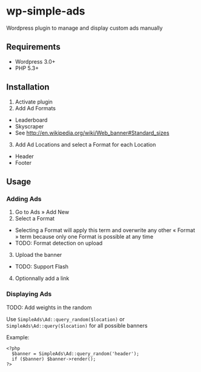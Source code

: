 # wp-simple-ads

Wordpress plugin to manage and display custom ads manually

## Requirements

 * Wordpress 3.0+
 * PHP 5.3+

## Installation

 1. Activate plugin
 2. Add Ad Formats
   * Leaderboard
   * Skyscraper
   * See http://en.wikipedia.org/wiki/Web_banner#Standard_sizes
 3. Add Ad Locations and select a Format for each Location
   * Header
   * Footer

## Usage

### Adding Ads

 1. Go to Ads » Add New
 2. Select a Format
   * Selecting a Format will apply this term and overwrite any other « Format » term because only one Format is possible at any time
   * TODO: Format detection on upload
 3. Upload the banner
   * TODO: Support Flash
 4. Optionnally add a link

### Displaying Ads

TODO: Add weights in the random

Use `SimpleAds\Ad::query_random($location)` or `SimpleAds\Ad::query($location)` for all possible banners

Example: 
```
<?php
  $banner = SimpleAds\Ad::query_random('header');
  if ($banner) $banner->render();
?>
```